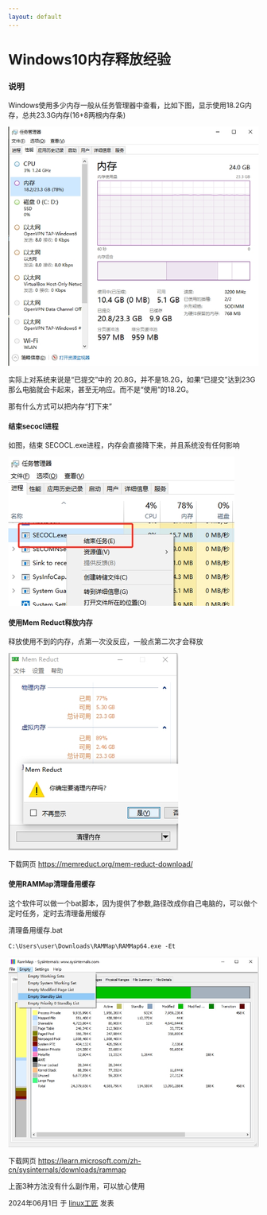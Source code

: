 ```yaml
---
layout: default
---
```


# Windows10内存释放经验

### 说明

Windows使用多少内存一般从任务管理器中查看，比如下图，显示使用18.2G内存，总共23.3G内存(16+8两根内存条)

![Windows内存使用](../images/2024/06/memory-used.png)

实际上对系统来说是“已提交”中的 20.8G，并不是18.2G，如果“已提交”达到23G那么电脑就会卡起来，甚至无响应。而不是“使用”的18.2G。

那有什么方式可以把内存“打下来”

#### 结束secocl进程

如图，结束 SECOCL.exe进程，内存会直接降下来，并且系统没有任何影响

![结束secocl进程](../images/2024/06/kill_secocl.png)

#### 使用Mem Reduct释放内存

释放使用不到的内存，点第一次没反应，一般点第二次才会释放

![Mem Reduct软件](../images/2024/06/mem_reduct.png)

下载网页 https://memreduct.org/mem-reduct-download/

#### 使用RAMMap清理备用缓存

这个软件可以做一个bat脚本，因为提供了参数,路径改成你自己电脑的，可以做个定时任务，定时去清理备用缓存

清理备用缓存.bat
```
C:\Users\user\Downloads\RAMMap\RAMMap64.exe -Et
```

![RAMMap软件](../images/2024/06/rammap.png)

下载网页 https://learn.microsoft.com/zh-cn/sysinternals/downloads/rammap

上面3种方法没有什么副作用，可以放心使用


2024年06月1日 于 [linux工匠](https://bbotte.github.io/) 发表